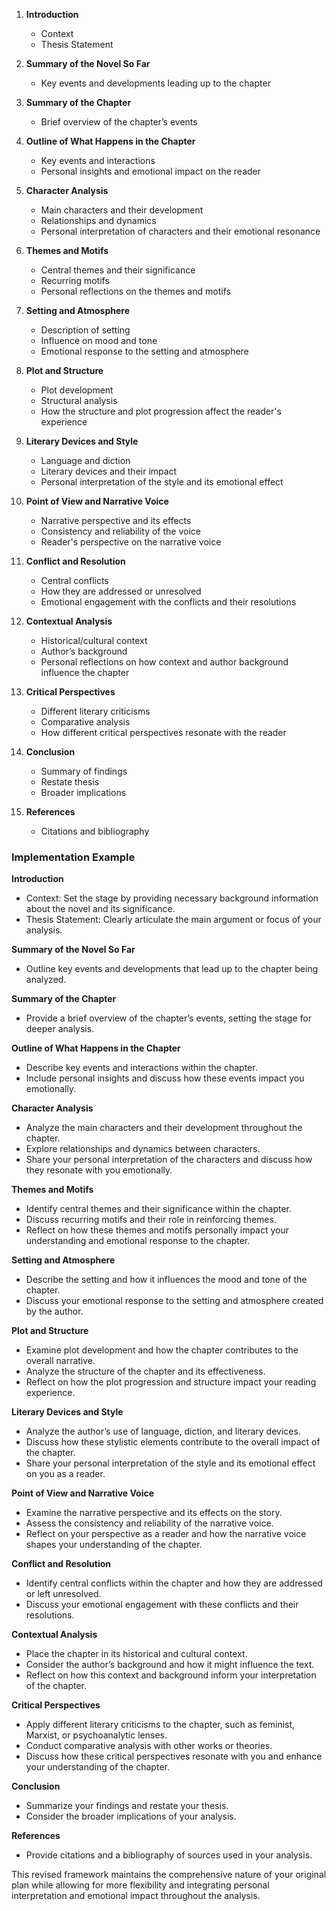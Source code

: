 
1. **Introduction**
   - Context
   - Thesis Statement

2. **Summary of the Novel So Far**
   - Key events and developments leading up to the chapter

3. **Summary of the Chapter**
   - Brief overview of the chapter’s events

4. **Outline of What Happens in the Chapter**
   - Key events and interactions
   - Personal insights and emotional impact on the reader

5. **Character Analysis**
   - Main characters and their development
   - Relationships and dynamics
   - Personal interpretation of characters and their emotional resonance

6. **Themes and Motifs**
   - Central themes and their significance
   - Recurring motifs
   - Personal reflections on the themes and motifs

7. **Setting and Atmosphere**
   - Description of setting
   - Influence on mood and tone
   - Emotional response to the setting and atmosphere

8. **Plot and Structure**
   - Plot development
   - Structural analysis
   - How the structure and plot progression affect the reader's experience

9. **Literary Devices and Style**
   - Language and diction
   - Literary devices and their impact
   - Personal interpretation of the style and its emotional effect

10. **Point of View and Narrative Voice**
    - Narrative perspective and its effects
    - Consistency and reliability of the voice
    - Reader's perspective on the narrative voice

11. **Conflict and Resolution**
    - Central conflicts
    - How they are addressed or unresolved
    - Emotional engagement with the conflicts and their resolutions

12. **Contextual Analysis**
    - Historical/cultural context
    - Author’s background
    - Personal reflections on how context and author background influence the chapter

13. **Critical Perspectives**
    - Different literary criticisms
    - Comparative analysis
    - How different critical perspectives resonate with the reader

14. **Conclusion**
    - Summary of findings
    - Restate thesis
    - Broader implications

15. **References**
    - Citations and bibliography

### Implementation Example

**Introduction**
   - Context: Set the stage by providing necessary background information about the novel and its significance.
   - Thesis Statement: Clearly articulate the main argument or focus of your analysis.

**Summary of the Novel So Far**
   - Outline key events and developments that lead up to the chapter being analyzed.

**Summary of the Chapter**
   - Provide a brief overview of the chapter’s events, setting the stage for deeper analysis.

**Outline of What Happens in the Chapter**
   - Describe key events and interactions within the chapter.
   - Include personal insights and discuss how these events impact you emotionally.

**Character Analysis**
   - Analyze the main characters and their development throughout the chapter.
   - Explore relationships and dynamics between characters.
   - Share your personal interpretation of the characters and discuss how they resonate with you emotionally.

**Themes and Motifs**
   - Identify central themes and their significance within the chapter.
   - Discuss recurring motifs and their role in reinforcing themes.
   - Reflect on how these themes and motifs personally impact your understanding and emotional response to the chapter.

**Setting and Atmosphere**
   - Describe the setting and how it influences the mood and tone of the chapter.
   - Discuss your emotional response to the setting and atmosphere created by the author.

**Plot and Structure**
   - Examine plot development and how the chapter contributes to the overall narrative.
   - Analyze the structure of the chapter and its effectiveness.
   - Reflect on how the plot progression and structure impact your reading experience.

**Literary Devices and Style**
   - Analyze the author’s use of language, diction, and literary devices.
   - Discuss how these stylistic elements contribute to the overall impact of the chapter.
   - Share your personal interpretation of the style and its emotional effect on you as a reader.

**Point of View and Narrative Voice**
   - Examine the narrative perspective and its effects on the story.
   - Assess the consistency and reliability of the narrative voice.
   - Reflect on your perspective as a reader and how the narrative voice shapes your understanding of the chapter.

**Conflict and Resolution**
   - Identify central conflicts within the chapter and how they are addressed or left unresolved.
   - Discuss your emotional engagement with these conflicts and their resolutions.

**Contextual Analysis**
   - Place the chapter in its historical and cultural context.
   - Consider the author’s background and how it might influence the text.
   - Reflect on how this context and background inform your interpretation of the chapter.

**Critical Perspectives**
   - Apply different literary criticisms to the chapter, such as feminist, Marxist, or psychoanalytic lenses.
   - Conduct comparative analysis with other works or theories.
   - Discuss how these critical perspectives resonate with you and enhance your understanding of the chapter.

**Conclusion**
   - Summarize your findings and restate your thesis.
   - Consider the broader implications of your analysis.

**References**
   - Provide citations and a bibliography of sources used in your analysis.

This revised framework maintains the comprehensive nature of your original plan while allowing for more flexibility and integrating personal interpretation and emotional impact throughout the analysis.